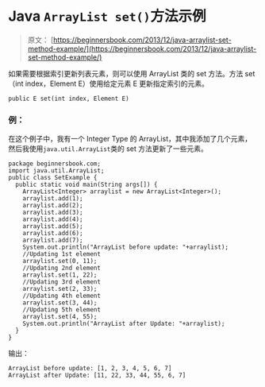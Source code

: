 # Java `ArrayList set()`方法示例

> 原文： [https://beginnersbook.com/2013/12/java-arraylist-set-method-example/](https://beginnersbook.com/2013/12/java-arraylist-set-method-example/)

如果需要根据索引更新列表元素，则可以使用 ArrayList 类的 set 方法。方法 set（int index，Element E）使用给定元素 E 更新指定索引的元素。

`public E set(int index, Element E)`

### 例：

在这个例子中，我有一个 Integer Type 的 ArrayList，其中我添加了几个元素，然后我使用`java.util.ArrayList`类的 set 方法更新了一些元素。

```
package beginnersbook.com;
import java.util.ArrayList;
public class SetExample {
  public static void main(String args[]) {
    ArrayList<Integer> arraylist = new ArrayList<Integer>();
    arraylist.add(1);
    arraylist.add(2);
    arraylist.add(3);
    arraylist.add(4);
    arraylist.add(5);
    arraylist.add(6);
    arraylist.add(7);
    System.out.println("ArrayList before update: "+arraylist);
    //Updating 1st element
    arraylist.set(0, 11);
    //Updating 2nd element
    arraylist.set(1, 22);
    //Updating 3rd element
    arraylist.set(2, 33);
    //Updating 4th element
    arraylist.set(3, 44);
    //Updating 5th element
    arraylist.set(4, 55);
    System.out.println("ArrayList after Update: "+arraylist);
  }
}
```

输出：

```
ArrayList before update: [1, 2, 3, 4, 5, 6, 7]
ArrayList after Update: [11, 22, 33, 44, 55, 6, 7]
```